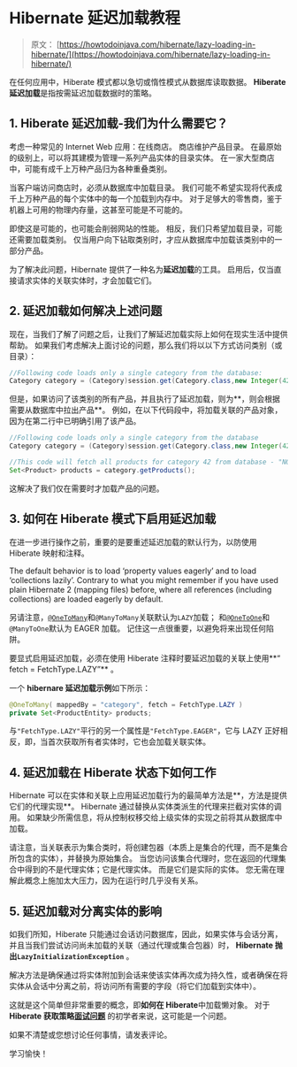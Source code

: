 # Hibernate 延迟加载教程

> 原文： [https://howtodoinjava.com/hibernate/lazy-loading-in-hibernate/](https://howtodoinjava.com/hibernate/lazy-loading-in-hibernate/)

在任何应用中，Hiberate 模式都以急切或惰性模式从数据库读取数据。 **Hiberate 延迟加载**是指按需延迟加载数据时的策略。

## 1\. Hiberate 延迟加载-我们为什么需要它？

考虑一种常见的 Internet Web 应用：在线商店。 商店维护产品目录。 在最原始的级别上，可以将其建模为管理一系列产品实体的目录实体。 在一家大型商店中，可能有成千上万种产品归为各种重叠类别。

当客户端访问商店时，必须从数据库中加载目录。 我们可能不希望实现将代表成千上万种产品的每个实体中的每一个加载到内存中。 对于足够大的零售商，鉴于机器上可用的物理内存量，这甚至可能是不可能的。

即使这是可能的，也可能会削弱网站的性能。 相反，我们只希望加载目录，可能还需要加载类别。 仅当用户向下钻取类别时，才应从数据库中加载该类别中的一部分产品。

为了解决此问题，Hibernate 提供了一种名为**延迟加载**的工具。 启用后，仅当直接请求实体的关联实体时，才会加载它们。

## 2\. 延迟加载如何解决上述问题

现在，当我们了解了问题之后，让我们了解延迟加载实际上如何在现实生活中提供帮助。 如果我们考虑解决上面讨论的问题，那么我们将以以下方式访问类别（或目录）：

```java
//Following code loads only a single category from the database:
Category category = (Category)session.get(Category.class,new Integer(42));

```

但是，如果访问了该类别的所有产品，并且执行了延迟加载，则为**，则会根据需要从数据库中拉出产品**。 例如，在以下代码段中，将加载关联的产品对象，因为在第二行中已明确引用了该产品。

```java
//Following code loads only a single category from the database
Category category = (Category)session.get(Category.class,new Integer(42));

//This code will fetch all products for category 42 from database - "NOW"
Set<Product> products = category.getProducts();

```

这解决了我们仅在需要时才加载产品的问题。

## 3\. 如何在 Hiberate 模式下启用延迟加载

在进一步进行操作之前，重要的是要重述延迟加载的默认行为，以防使用 Hiberate 映射和注释。

The default behavior is to load ‘property values eagerly’ and to load ‘collections lazily’. Contrary to what you might remember if you have used plain Hibernate 2 (mapping files) before, where all references (including collections) are loaded eagerly by default.

另请注意，[`@OneToMany`](https://howtodoinjava.com/hibernate/hibernate-one-to-many-mapping-using-annotations/)和`@ManyToMany`关联默认为`LAZY`加载； 和[`@OneToOne`](https://howtodoinjava.com/hibernate/hibernate-one-to-one-mapping-using-annotations/)和`@ManyToOne`默认为 EAGER 加载。 记住这一点很重要，以避免将来出现任何陷阱。

要显式启用延迟加载，必须在使用 Hiberate 注释时要延迟加载的关联上使用**“ fetch = FetchType.LAZY”** 。

一个 **hibernare 延迟加载示例**如下所示：

```java
@OneToMany( mappedBy = "category", fetch = FetchType.LAZY )
private Set<ProductEntity> products; 

```

与`"FetchType.LAZY"`平行的另一个属性是`"FetchType.EAGER"`，它与 LAZY 正好相反，即，当首次获取所有者实体时，它也会加载关联实体。

## 4\. 延迟加载在 Hiberate 状态下如何工作

Hibernate 可以在实体和关联上应用延迟加载行为的最简单方法是**，方法是提供它们的代理实现**。 Hibernate 通过替换从实体类派生的代理来拦截对实体的调用。 如果缺少所需信息，将从控制权移交给上级实体的实现之前将其从数据库中加载。

请注意，当关联表示为集合类时，将创建包器（本质上是集合的代理，而不是集合所包含的实体），并替换为原始集合。 当您访问该集合代理时，您在返回的代理集合中得到的不是代理实体；它是代理实体。 而是它们是实际的实体。 您无需在理解此概念上施加太大压力，因为在运行时几乎没有关系。

## 5\. 延迟加载对分离实体的影响

如我们所知，Hiberate 只能通过会话访问数据库，因此，如果实体与会话分离，并且当我们尝试访问尚未加载的关联（通过代理或集合包器）时， **Hibernate 抛出`LazyInitializationException`** 。

解决方法是确保通过将实体附加到会话来使该实体再次成为持久性，或者确保在将实体从会话中分离之前，将访问所有需要的字段（将它们加载到实体中）。

这就是这个简单但非常重要的概念，即**如何在 Hiberate**中加载懒对象。 对于**Hiberate 获取策略[面试问题](https://howtodoinjava.com/java-interview-questions/)** 的初学者来说，这可能是一个问题。

如果不清楚或您想讨论任何事情，请发表评论。

学习愉快！